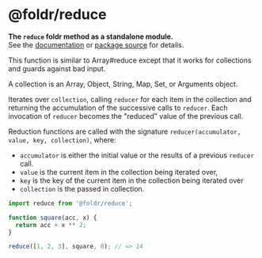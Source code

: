 # @foldr/reduce

**The `reduce` foldr method as a standalone module.**    
See the [documentation](http://foldr.com/0.0.0/reduce) or [package source](https:/github.com/CloudVessel/foldr/blob/master/packages/categories/reduce/src/index.js) for details.

This function is similar to Array#reduce except that it works for collections and guards
against bad input.

A collection is an Array, Object, String, Map, Set, or Arguments object.

Iterates over `collection`, calling `reducer` for each item in the collection and returning
the accumulation of the successive calls to `reducer`. Each invocation of `reducer` becomes
the "reduced" value of the previous call.

Reduction functions are called with the signature
`reducer(accumulator, value, key, collection)`, where:
- `accumulator` is either the initial value or the results of a previous `reducer` call.
- `value` is the current item in the collection being iterated over,
- `key` is the key of the current item in the collection being iterated over
- `collection` is the passed in collection.

```js
import reduce from '@foldr/reduce';

function square(acc, x) {
  return acc + x ** 2;
}

reduce([1, 2, 3], square, 0); // => 14
```
